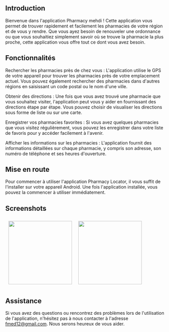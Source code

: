 ## Introduction
Bienvenue dans l'application Pharmacy mehdi ! Cette application vous permet de trouver rapidement et facilement les pharmacies de votre région et de vous y rendre. Que vous ayez besoin de renouveler une ordonnance ou que vous souhaitiez simplement savoir où se trouve la pharmacie la plus proche, cette application vous offre tout ce dont vous avez besoin.

## Fonctionnalités
Rechercher les pharmacies près de chez vous : L'application utilise le GPS de votre appareil pour trouver les pharmacies près de votre emplacement actuel. Vous pouvez également rechercher des pharmacies dans d'autres régions en saisissant un code postal ou le nom d'une ville.

Obtenir des directions : Une fois que vous avez trouvé une pharmacie que vous souhaitez visiter, l'application peut vous y aider en fournissant des directions étape par étape. Vous pouvez choisir de visualiser les directions sous forme de liste ou sur une carte.

Enregistrer vos pharmacies favorites : Si vous avez quelques pharmacies que vous visitez régulièrement, vous pouvez les enregistrer dans votre liste de favoris pour y accéder facilement à l'avenir.

Afficher les informations sur les pharmacies : L'application fournit des informations détaillées sur chaque pharmacie, y compris son adresse, son numéro de téléphone et ses heures d'ouverture.

## Mise en route
Pour commencer à utiliser l'application Pharmacy Locator, il vous suffit de l'installer sur votre appareil Android. Une fois l'application installée, vous pouvez la commencer à utiliser immédiatement.
 
## Screenshots

[<img src="https://i.ibb.co/Mn7PLWM/img1.jpg" align="left" width="200"
    hspace="10" vspace="10">](https://i.ibb.co/Mn7PLWM/img1.jpg)
[<img src="https://i.ibb.co/ssY2k0K/img2.jpg" align="center" width="200"
    hspace="10" vspace="10">](https://i.ibb.co/ssY2k0K/img2.jpg) 
    
## Assistance
Si vous avez des questions ou rencontrez des problèmes lors de l'utilisation de l'application, n'hésitez pas à nous contacter à l'adresse fmed12@gmail.com. Nous serons heureux de vous aider.